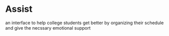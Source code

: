 # Assist
an interface to help college students get better by organizing their schedule and give the necssary emotional support
